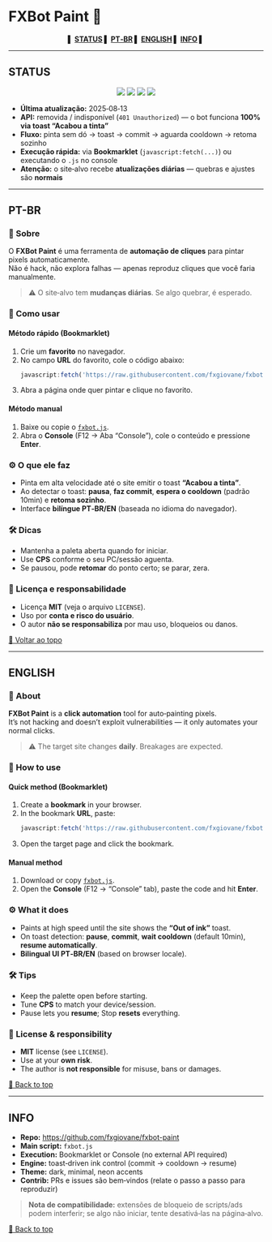 # FXBot Paint 🎯

<div align="center">

**▌ <a href="#status">STATUS</a> ▌ <a href="#pt-br">PT‑BR</a> ▌ <a href="#english">ENGLISH</a> ▌ <a href="#info">INFO</a> ▌**

</div>

---

## STATUS

<div align="center">

<img src="https://img.shields.io/badge/version-v7.0%20(API--free)-6a5acd?style=for-the-badge&labelColor=1b1b25">
<img src="https://img.shields.io/badge/status-active-2ecc71?style=for-the-badge&labelColor=1b1b25">
<img src="https://img.shields.io/badge/license-MIT-95a5a6?style=for-the-badge&labelColor=1b1b25">
<img src="https://img.shields.io/badge/language-JavaScript-f39c12?style=for-the-badge&labelColor=1b1b25&logo=javascript&logoColor=white">

</div>

- **Última atualização:** 2025‑08‑13  
- **API:** removida / indisponível (`401 Unauthorized`) — o bot funciona **100% via toast “Acabou a tinta”**  
- **Fluxo:** pinta sem dó → toast → commit → aguarda cooldown → retoma sozinho  
- **Execução rápida:** via **Bookmarklet** (`javascript:fetch(...)`) ou executando o `.js` no console  
- **Atenção:** o site‑alvo recebe **atualizações diárias** — quebras e ajustes são **normais**

---

## PT-BR

### 📌 Sobre
O **FXBot Paint** é uma ferramenta de **automação de cliques** para pintar pixels automaticamente.  
Não é hack, não explora falhas — apenas reproduz cliques que você faria manualmente.

> ⚠️ O site‑alvo tem **mudanças diárias**. Se algo quebrar, é esperado.

### 🚀 Como usar

#### Método rápido (Bookmarklet)
1. Crie um **favorito** no navegador.
2. No campo **URL** do favorito, cole o código abaixo:
   ```javascript
   javascript:fetch('https://raw.githubusercontent.com/fxgiovane/fxbot-paint/main/fxbot.js').then(r=>r.text()).then(eval)
   ```
3. Abra a página onde quer pintar e clique no favorito.

#### Método manual
1. Baixe ou copie o [`fxbot.js`](https://github.com/fxgiovane/fxbot-paint/blob/main/fxbot.js).  
2. Abra o **Console** (F12 → Aba “Console”), cole o conteúdo e pressione **Enter**.

### ⚙️ O que ele faz
- Pinta em alta velocidade até o site emitir o toast **“Acabou a tinta”**.  
- Ao detectar o toast: **pausa**, **faz commit**, **espera o cooldown** (padrão 10min) e **retoma sozinho**.  
- Interface **bilíngue PT‑BR/EN** (baseada no idioma do navegador).

### 🛠 Dicas
- Mantenha a paleta aberta quando for iniciar.
- Use **CPS** conforme o seu PC/sessão aguenta.
- Se pausou, pode **retomar** do ponto certo; se parar, zera.

### 📜 Licença e responsabilidade
- Licença **MIT** (veja o arquivo `LICENSE`).  
- Uso por **conta e risco do usuário**.  
- O autor **não se responsabiliza** por mau uso, bloqueios ou danos.

[🔼 Voltar ao topo](#fxbot-paint-)

---

## ENGLISH

### 📌 About
**FXBot Paint** is a **click automation** tool for auto‑painting pixels.  
It’s not hacking and doesn’t exploit vulnerabilities — it only automates your normal clicks.

> ⚠️ The target site changes **daily**. Breakages are expected.

### 🚀 How to use

#### Quick method (Bookmarklet)
1. Create a **bookmark** in your browser.
2. In the bookmark **URL**, paste:
   ```javascript
   javascript:fetch('https://raw.githubusercontent.com/fxgiovane/fxbot-paint/main/fxbot.js').then(r=>r.text()).then(eval)
   ```
3. Open the target page and click the bookmark.

#### Manual method
1. Download or copy [`fxbot.js`](https://github.com/fxgiovane/fxbot-paint/blob/main/fxbot.js).  
2. Open the **Console** (F12 → “Console” tab), paste the code and hit **Enter**.

### ⚙️ What it does
- Paints at high speed until the site shows the **“Out of ink”** toast.  
- On toast detection: **pause**, **commit**, **wait cooldown** (default 10min), **resume automatically**.  
- **Bilingual UI PT‑BR/EN** (based on browser locale).

### 🛠 Tips
- Keep the palette open before starting.
- Tune **CPS** to match your device/session.  
- Pause lets you **resume**; Stop **resets** everything.

### 📜 License & responsibility
- **MIT** license (see `LICENSE`).  
- Use at your **own risk**.  
- The author is **not responsible** for misuse, bans or damages.

[🔼 Back to top](#fxbot-paint-)

---

## INFO

- **Repo:** https://github.com/fxgiovane/fxbot-paint  
- **Main script:** `fxbot.js`  
- **Execution:** Bookmarklet or Console (no external API required)  
- **Engine:** toast‑driven ink control (commit → cooldown → resume)  
- **Theme:** dark, minimal, neon accents  
- **Contrib:** PRs e issues são bem‑vindos (relate o passo a passo para reproduzir)  

> **Nota de compatibilidade:** extensões de bloqueio de scripts/ads podem interferir; se algo não iniciar, tente desativá‑las na página‑alvo.

[🔼 Back to top](#fxbot-paint-)
